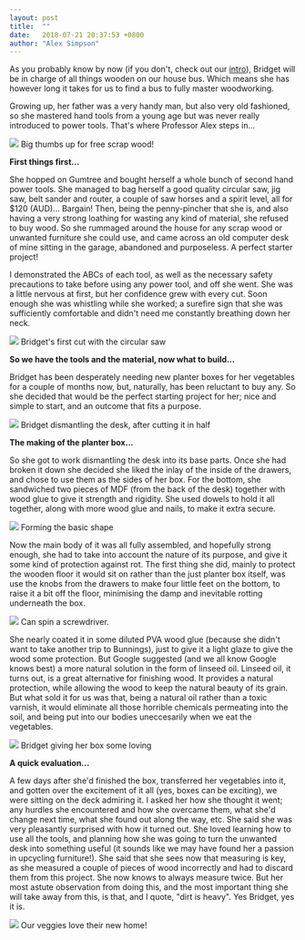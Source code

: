 ```yaml
---
layout: post
title:  ""
date:   2018-07-21 20:37:53 +0800
author: "Alex Simpson"
--- 
```


As you probably know by now (if you don't, check out our [intro]({{site.url}}/2017/05/09/Introductions.html)), Bridget will be in charge of all things wooden on our house bus. Which means she has however long it takes for us to find a bus to fully master woodworking.

Growing up, her father was a very handy man, but also very old fashioned, so she mastered hand tools from a young age but was never really introduced to power tools. That's where Professor Alex steps in...


<img src="{{site.url}}/images/Bridgets 1st woodworking project/alex_and_original.jpg"/> 
<a class="image-captions">Big thumbs up for free scrap wood!</a>
<br>
<!--more--> 

**First things first...**

She hopped on Gumtree and bought herself a whole bunch of second hand power tools. She managed to bag herself a good quality circular saw, jig saw, belt sander and router, a couple of saw horses and a spirit level, all for $120 (AUD)... Bargain! Then, being the penny-pincher that she is, and also having a very strong loathing for wasting any kind of material, she refused to buy wood. So she rummaged around the house for any scrap wood or unwanted furniture she could use, and came across an old computer desk of mine sitting in the garage, abandoned and purposeless. A perfect starter project!

I demonstrated the ABCs of each tool, as well as the necessary safety precautions to take before using any power tool, and off she went. She was a little nervous at first, but her confidence grew with every cut. Soon enough she was whistling while she worked; a surefire sign that she was sufficiently comfortable and didn't need me constantly breathing down her neck.


<img src="{{site.url}}/images/Bridgets 1st woodworking project/circular_saw.jpg" /> 
<a class="image-captions">Bridget's first cut with the circular saw</a>
<br>

**So we have the tools and the material, now what to build...**

Bridget has been desperately needing new planter boxes for her vegetables for a couple of months now, but, naturally, has been reluctant to buy any. So she decided that would be the perfect starting project for her; nice and simple to start, and an outcome that fits a purpose.

<img src="{{site.url}}/images/Bridgets 1st woodworking project/dismantling.jpg" /> 
<a class="image-captions">Bridget dismantling the desk, after cutting it in half</a>
<br>

**The making of the planter box...**

So she got to work dismantling the desk into its base parts. Once she had broken it down she decided she liked the inlay of the inside of the drawers, and chose to use them as the sides of her box. For the bottom, she sandwiched two pieces of MDF (from the back of the desk) together with wood glue to give it strength and rigidity. She used dowels to hold it all together, along with more wood glue and nails, to make it extra secure.

<img src="{{site.url}}/images/Bridgets 1st woodworking project/mid-construction.jpg"/> 
<a class="image-captions">Forming the basic shape</a>
<br>

Now the main body of it was all fully assembled, and hopefully strong enough, she had to take into account the nature of its purpose, and give it some kind of protection against rot. The first thing she did, mainly to protect the wooden floor it would sit on rather than the just planter box itself, was use the knobs from the drawers to make four little feet on the bottom, to raise it a bit off the floor, minimising the damp and inevitable rotting underneath the box. 

<img src="{{site.url}}/images/Bridgets 1st woodworking project/bridget-box.jpg"/> 
<a class="image-captions">Can spin a screwdriver.</a>
<br>

She nearly coated it in some diluted PVA wood glue (because she didn't want to take another trip to Bunnings), just to give it a light glaze to give the wood some protection. But Google suggested (and we all know Google knows best) a more natural solution in the form of linseed oil. Linseed oil, it turns out, is a great alternative for finishing wood. It provides a natural protection, while allowing the wood to keep the natural beauty of its grain. But what sold it for us was that, being a natural oil rather than a toxic varnish, it would eliminate all those horrible chemicals permeating into the soil, and being put into our bodies uneccesarily when we eat the vegetables.

<img src="{{site.url}}/images/Bridgets 1st woodworking project/loving_her_box.jpg"/> 
<a class="image-captions">Bridget giving her box some loving</a>
<br>

**A quick evaluation...**

A few days after she'd finished the box, transferred her vegetables into it, and gotten over the excitement of it all (yes, boxes can be exciting), we were sitting on the deck admiring it. I asked her how she thought it went; any hurdles she encountered and how she overcame them, what she'd change next time, what she found out along the way, etc. She said she was very pleasantly surprised with how it turned out. She loved learning how to use all the tools, and planning how she was going to turn the unwanted desk into something useful (it sounds like we may have found her a passion in upcycling furniture!). She said that she sees now that measuring is key, as she measured a couple of pieces of wood incorrectly and had to discard them from this project. She now knows to always measure twice. But her most astute observation from doing this, and the most important thing she will take away from this, is that, and I quote, "dirt is heavy". Yes Bridget, yes it is.

<img src="{{site.url}}/images/Bridgets 1st woodworking project/planterbox.jpg"/> 
<a class="image-captions">Our veggies love their new home!</a>
<br>
